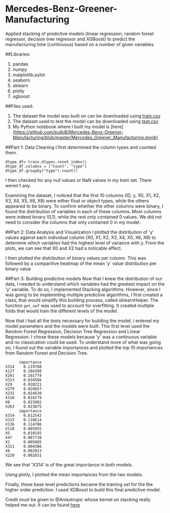 # Mercedes-Benz-Greener-Manufacturing
Applied stacking of predictive models (linear regression, random forest regressor, decision tree regressor and XGBoost) to predict the manufacturing time (continuous) based on a number of given variables.  

##Libraries:
1. pandas
2. numpy
3. matplotlib.pylot
4. seaborn
5. sklearn
6. plotly
7. xgboost

##Files used:
1. The dataset the model was built on can be downloaded using [train.csv](https://github.com/pulkiB/Mercedes-Benz-Greener-Manufacturing/blob/master/train.csv)
2. The dataset used to test the model can be downloaded using [test.csv](https://github.com/pulkiB/Mercedes-Benz-Greener-Manufacturing/blob/master/test.csv)
3. My Python notebook where I built my model is [here] (https://github.com/pulkiB/Mercedes-Benz-Greener-Manufacturing/blob/master/Mercedes_Greener_Manufacturing.ipynb)

##Part 1: Data Cleaning
I first determined the column types and counted them.
```
dtype_df= train.dtypes.reset_index()
dtype_df.columns = ["Count", "type"]
dtype_df.groupby("type").count()
```

I then checked for any null values or NaN values in my train set. There weren't any.

Examining the dataset, I noticed that the first 10 columns (ID, y, X0, X1, X2, X3, X4, X5, X6, X8) were either float or object types, while the others appeared to be binary.
To confirm whether the other columns were binary, I found the distribution of variables in each of these columns. Most columns were indeed binary (0,1), while the rest only contained 0 values. We did not need to consider the columns that only contained 0 in my model.

##Part 2: Data Analysis and Visualization
I plotted the distribution of 'y' values against each individual column (X0, X1, X2, X3, X4, X5, X6, X8) to determine which variables had the highest level of variance with y. From the plots, we can see that X0 and X2 had a noticable effect.

I then plotted the distribution of binary values per column. This was followed by a comparitive heatmap of the mean 'y' value distribution per binary value

##Part 3: Building predictive models
Now that I knew the distribution of our data, I needed to understand which variables had the greatest impact on the 'y' variable. To do so, I implemented Stacking algorithms.
However, since I was going to be implemnting multiple predictive algorithms, I first created a class, that would simplify this building process, called sklearnHelper.
The function `get_oof` was used to account for overfitting. It created multiple folds that would train the different levels of the model.

Now that I had all the tools necessary for building the model, I entered my model parameters and the models were built.
This first level used the Random Forest Regression, Decision Tree Regression and Linear Regression. I chose these models because 'y' was a continuous variable and no classication could be used.
To understand more of what was going on, I found out the variable importances and plotted the top 10 importances from Random Forest and Decision Tree.
```
      importance
X314    0.119788
X127    0.104398
X261    0.101774
X313    0.034566
X29     0.028221
X279    0.024657
X232    0.024630
X316    0.024279
X0      0.023902
X263    0.023875
      importance
X314    0.612542
X315    0.134614
X136    0.114786
X118    0.085955
X5      0.010145
X47     0.007738
X2      0.005885
X311    0.004386
X8      0.002923
X220    0.002831
```
We see that 'X314' is of the great importance in both models.

Using plotly, I plotted the mean importances from the two models.

Finally, these base level predictions became the training set for the the higher order prediction. I used XGBoost to build this final predictive model.

Credit must be given to @Anisotropic whose kernel on stacking really helped me out. It can be found [here](https://www.kaggle.com/arthurtok/introduction-to-ensembling-stacking-in-python)
